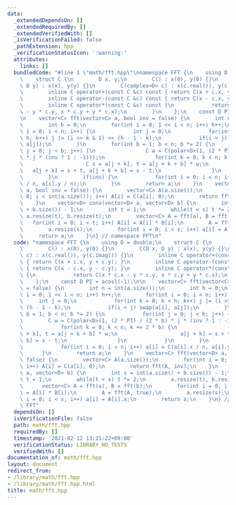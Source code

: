 ```yaml
---
data:
  _extendedDependsOn: []
  _extendedRequiredBy: []
  _extendedVerifiedWith: []
  _isVerificationFailed: false
  _pathExtension: hpp
  _verificationStatusIcon: ':warning:'
  attributes:
    links: []
  bundledCode: "#line 1 \"math/fft.hpp\"\nnamespace FFT {\n    using D = double;\n\
    \    struct C {\n        D x, y;\n        C() : x(0), y(0) {}\n        C(D x,\
    \ D y) : x(x), y(y) {}\n        C(complex<D> c) : x(c.real()), y(c.imag()) {}\n\
    \        inline C operator+(const C &c) const { return C(x + c.x, y + c.y); }\n\
    \        inline C operator-(const C &c) const { return C(x - c.x, y - c.y); }\n\
    \        inline C operator*(const C &c) const {\n            return C(x * c.x\
    \ - y * c.y, x * c.y + y * c.x);\n        }\n    };\n    const D PI = acosl(-1);\n\
    \n    vector<C> fft(vector<C> a, bool inv = false) {\n        int n = int(a.size());\n\
    \        int h = 0;\n        for(int i = 0; 1 << i < n; i++) h++;\n        for(int\
    \ i = 0; i < n; i++) {\n            int j = 0;\n            for(int k = 0; k <\
    \ h; k++) j |= (i >> k & 1) << (h - 1 - k);\n            if(i < j) swap(a[i],\
    \ a[j]);\n        }\n        for(int b = 1; b < n; b *= 2) {\n            for(int\
    \ j = 0; j < b; j++) {\n                C w = C(polar<D>(1, (2 * PI) / (2 * b)\
    \ * j * (inv ? 1 : -1)));\n                for(int k = 0; k < n; k += 2 * b) {\n\
    \                    C s = a[j + k], t = a[j + k + b] * w;\n                 \
    \   a[j + k] = s + t, a[j + k + b] = s - t;\n                }\n            }\n\
    \        }\n        if(inv) {\n            for(int i = 0; i < n; i++) a[i] = C(a[i].x\
    \ / n, a[i].y / n);\n        }\n        return a;\n    }\n    vector<C> fft(vector<D>\
    \ a, bool inv = false) {\n        vector<C> A(a.size());\n        for(int i =\
    \ 0; i < int(a.size()); i++) A[i] = C(a[i], 0);\n        return fft(A, inv);\n\
    \    }\n    vector<D> conv(vector<D> a, vector<D> b) {\n        int s = int(a.size()\
    \ + b.size()) - 1;\n        int t = 1;\n        while(t < s) t *= 2;\n       \
    \ a.resize(t), b.resize(t);\n        vector<C> A = fft(a), B = fft(b);\n     \
    \   for(int i = 0; i < t; i++) A[i] = A[i] * B[i];\n        A = fft(A, true);\n\
    \        a.resize(s);\n        for(int i = 0; i < s; i++) a[i] = A[i].x;\n   \
    \     return a;\n    }\n} // namespace FFT\n"
  code: "namespace FFT {\n    using D = double;\n    struct C {\n        D x, y;\n\
    \        C() : x(0), y(0) {}\n        C(D x, D y) : x(x), y(y) {}\n        C(complex<D>\
    \ c) : x(c.real()), y(c.imag()) {}\n        inline C operator+(const C &c) const\
    \ { return C(x + c.x, y + c.y); }\n        inline C operator-(const C &c) const\
    \ { return C(x - c.x, y - c.y); }\n        inline C operator*(const C &c) const\
    \ {\n            return C(x * c.x - y * c.y, x * c.y + y * c.x);\n        }\n\
    \    };\n    const D PI = acosl(-1);\n\n    vector<C> fft(vector<C> a, bool inv\
    \ = false) {\n        int n = int(a.size());\n        int h = 0;\n        for(int\
    \ i = 0; 1 << i < n; i++) h++;\n        for(int i = 0; i < n; i++) {\n       \
    \     int j = 0;\n            for(int k = 0; k < h; k++) j |= (i >> k & 1) <<\
    \ (h - 1 - k);\n            if(i < j) swap(a[i], a[j]);\n        }\n        for(int\
    \ b = 1; b < n; b *= 2) {\n            for(int j = 0; j < b; j++) {\n        \
    \        C w = C(polar<D>(1, (2 * PI) / (2 * b) * j * (inv ? 1 : -1)));\n    \
    \            for(int k = 0; k < n; k += 2 * b) {\n                    C s = a[j\
    \ + k], t = a[j + k + b] * w;\n                    a[j + k] = s + t, a[j + k +\
    \ b] = s - t;\n                }\n            }\n        }\n        if(inv) {\n\
    \            for(int i = 0; i < n; i++) a[i] = C(a[i].x / n, a[i].y / n);\n  \
    \      }\n        return a;\n    }\n    vector<C> fft(vector<D> a, bool inv =\
    \ false) {\n        vector<C> A(a.size());\n        for(int i = 0; i < int(a.size());\
    \ i++) A[i] = C(a[i], 0);\n        return fft(A, inv);\n    }\n    vector<D> conv(vector<D>\
    \ a, vector<D> b) {\n        int s = int(a.size() + b.size()) - 1;\n        int\
    \ t = 1;\n        while(t < s) t *= 2;\n        a.resize(t), b.resize(t);\n  \
    \      vector<C> A = fft(a), B = fft(b);\n        for(int i = 0; i < t; i++) A[i]\
    \ = A[i] * B[i];\n        A = fft(A, true);\n        a.resize(s);\n        for(int\
    \ i = 0; i < s; i++) a[i] = A[i].x;\n        return a;\n    }\n} // namespace\
    \ FFT"
  dependsOn: []
  isVerificationFile: false
  path: math/fft.hpp
  requiredBy: []
  timestamp: '2021-02-12 13:21:22+09:00'
  verificationStatus: LIBRARY_NO_TESTS
  verifiedWith: []
documentation_of: math/fft.hpp
layout: document
redirect_from:
- /library/math/fft.hpp
- /library/math/fft.hpp.html
title: math/fft.hpp
---
```


